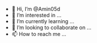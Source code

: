 - 👋 Hi, I’m @Amin05d
- 👀 I’m interested in ...
- 🌱 I’m currently learning ...
- 💞️ I’m looking to collaborate on ...
- 📫 How to reach me ...

<!---
Amin05d/Amin05d is a ✨ special ✨ repository because its `README.md` (this file) appears on your GitHub profile.
You can click the Preview link to take a look at your changes.
--->
